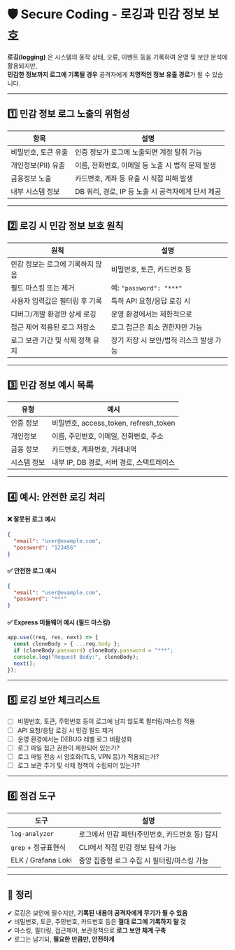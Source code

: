 # 🛡️ Secure Coding - 로깅과 민감 정보 보호

**로깅(logging)** 은 시스템의 동작 상태, 오류, 이벤트 등을 기록하여 운영 및 보안 분석에 활용되지만,  
**민감한 정보까지 로그에 기록될 경우** 공격자에게 **치명적인 정보 유출 경로**가 될 수 있습니다.

---

## 1️⃣ 민감 정보 로그 노출의 위험성

| 항목                | 설명 |
|---------------------|------|
| 비밀번호, 토큰 유출 | 인증 정보가 로그에 노출되면 계정 탈취 가능 |
| 개인정보(PII) 유출   | 이름, 전화번호, 이메일 등 노출 시 법적 문제 발생 |
| 금융정보 노출       | 카드번호, 계좌 등 유출 시 직접 피해 발생 |
| 내부 시스템 정보     | DB 쿼리, 경로, IP 등 노출 시 공격자에게 단서 제공 |

---

## 2️⃣ 로깅 시 민감 정보 보호 원칙

| 원칙                     | 설명 |
|--------------------------|------|
| 민감 정보는 로그에 기록하지 않음 | 비밀번호, 토큰, 카드번호 등 |
| 필드 마스킹 또는 제거           | 예: `"password": "***"` |
| 사용자 입력값은 필터링 후 기록  | 특히 API 요청/응답 로깅 시 |
| 디버그/개발 환경만 상세 로깅    | 운영 환경에서는 제한적으로 |
| 접근 제어 적용된 로그 저장소    | 로그 접근은 최소 권한자만 가능 |
| 로그 보관 기간 및 삭제 정책 유지 | 장기 저장 시 보안/법적 리스크 발생 가능 |

---

## 3️⃣ 민감 정보 예시 목록

| 유형       | 예시 |
|------------|------|
| 인증 정보   | 비밀번호, access_token, refresh_token |
| 개인정보   | 이름, 주민번호, 이메일, 전화번호, 주소 |
| 금융 정보   | 카드번호, 계좌번호, 거래내역 |
| 시스템 정보 | 내부 IP, DB 경로, 서버 경로, 스택트레이스 |

---

## 4️⃣ 예시: 안전한 로깅 처리

#### ❌ 잘못된 로그 예시

```json
{
  "email": "user@example.com",
  "password": "123456"
}
```

#### ✅ 안전한 로그 예시

```json
{
  "email": "user@example.com",
  "password": "***"
}
```

#### ✅ Express 미들웨어 예시 (필드 마스킹)

```js
app.use((req, res, next) => {
  const cloneBody = { ...req.body };
  if (cloneBody.password) cloneBody.password = "***";
  console.log("Request Body:", cloneBody);
  next();
});
```

---

## 5️⃣ 로깅 보안 체크리스트

- [ ] 비밀번호, 토큰, 주민번호 등이 로그에 남지 않도록 필터링/마스킹 적용
- [ ] API 요청/응답 로깅 시 민감 필드 제거
- [ ] 운영 환경에서는 DEBUG 레벨 로그 비활성화
- [ ] 로그 파일 접근 권한이 제한되어 있는가?
- [ ] 로그 파일 전송 시 암호화(TLS, VPN 등)가 적용되는가?
- [ ] 로그 보관 주기 및 삭제 정책이 수립되어 있는가?

---

## 6️⃣ 점검 도구

| 도구 | 설명 |
|------|------|
| `log-analyzer` | 로그에서 민감 패턴(주민번호, 카드번호 등) 탐지 |
| `grep` + 정규표현식 | CLI에서 직접 민감 정보 탐색 가능 |
| ELK / Grafana Loki | 중앙 집중형 로그 수집 시 필터링/마스킹 가능 |

---

## 🎯 정리

✔ 로깅은 보안에 필수지만, **기록된 내용이 공격자에게 무기가 될 수 있음**  
✔ 비밀번호, 토큰, 주민번호, 카드번호 등은 **절대 로그에 기록하지 말 것**  
✔ 마스킹, 필터링, 접근제어, 보관정책으로 **로그 보안 체계 구축**  
✔ 로그는 남기되, **필요한 만큼만, 안전하게**
